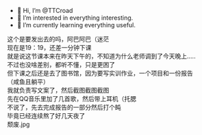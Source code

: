 - 👋 Hi, I’m @TTCroad
- 👀 I’m interested in everything interesting.
- 🌱 I’m currently learning everything useful.


<!---
TTCroad/TTCroad is a ✨ special ✨ repository because its `README.md` (this file) appears on your GitHub profile.
You can click the Preview link to take a look at your changes.
--->
这个是要发出去的吗，阿巴阿巴（迷茫<br>
现在是19：19，还差一分钟下课<br>
就是说这节课本来在昨天下午的，不知道为什么老师调到了今天晚上.....<br>
不过也没啥差别，都听不懂，只是更困了<br>
但下课之后还是去了图书馆，因为要写实训作业，一个项目和一份报告<br>
（咸鱼且躺平）<br>
我就负责写文案了，然后截图截图截图<br>
先在QQ音乐里加了几首歌，然后带上耳机（托腮<br>
不说了，先去完成报告的一部分然后打个盹<br>
毕竟已经连续熬了好几天夜了<br>
颓废.jpg
